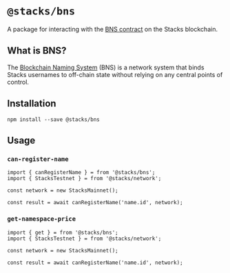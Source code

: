 # `@stacks/bns`

A package for interacting with the [BNS contract](https://explorer.stacks.co/txid/SP000000000000000000002Q6VF78.bns?chain=mainnet)
on the Stacks blockchain.

## What is BNS?
The [Blockchain Naming System](https://docs.blockstack.org/build-apps/references/bns)
(BNS) is a network system that binds Stacks usernames to off-chain
state without relying on any central points of control.

## Installation
```
npm install --save @stacks/bns
```

## Usage

### `can-register-name`
```
import { canRegisterName } = from '@stacks/bns';
import { StacksTestnet } = from '@stacks/network';

const network = new StacksMainnet();

const result = await canRegisterName('name.id', network);
```

### `get-namespace-price`
```
import { get } = from '@stacks/bns';
import { StacksTestnet } = from '@stacks/network';

const network = new StacksMainnet();

const result = await canRegisterName('name.id', network);
```
